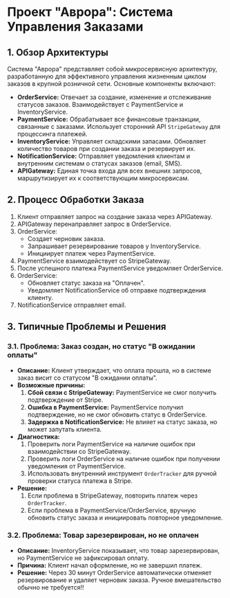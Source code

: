 # Проект "Аврора": Система Управления Заказами

## 1. Обзор Архитектуры

Система "Аврора" представляет собой микросервисную архитектуру, разработанную для эффективного управления жизненным циклом заказов в крупной розничной сети. Основные компоненты включают:

*   **OrderService:** Отвечает за создание, изменение и отслеживание статусов заказов. Взаимодействует с PaymentService и InventoryService.
*   **PaymentService:** Обрабатывает все финансовые транзакции, связанные с заказами. Использует сторонний API `StripeGateway` для процессинга платежей.
*   **InventoryService:** Управляет складскими запасами. Обновляет количество товаров при создании заказа и резервирует их.
*   **NotificationService:** Отправляет уведомления клиентам и внутренним системам о статусах заказов (email, SMS).
*   **APIGateway:** Единая точка входа для всех внешних запросов, маршрутизирует их к соответствующим микросервисам.

## 2. Процесс Обработки Заказа

1.  Клиент отправляет запрос на создание заказа через APIGateway.
2.  APIGateway перенаправляет запрос в OrderService.
3.  OrderService:
    *   Создает черновик заказа.
    *   Запрашивает резервирование товаров у InventoryService.
    *   Инициирует платеж через PaymentService.
4.  PaymentService взаимодействует со StripeGateway.
5.  После успешного платежа PaymentService уведомляет OrderService.
6.  OrderService:
    *   Обновляет статус заказа на "Оплачен".
    *   Уведомляет NotificationService об отправке подтверждения клиенту.
7.  NotificationService отправляет email.

## 3. Типичные Проблемы и Решения

### 3.1. Проблема: Заказ создан, но статус "В ожидании оплаты"

*   **Описание:** Клиент утверждает, что оплата прошла, но в системе заказ висит со статусом "В ожидании оплаты".
*   **Возможные причины:**
    1.  **Сбой связи с StripeGateway:** PaymentService не смог получить подтверждение от Stripe.
    2.  **Ошибка в PaymentService:** PaymentService получил подтверждение, но не смог обновить статус в OrderService.
    3.  **Задержка в NotificationService:** Не влияет на статус заказа, но может запутать клиента.
*   **Диагностика:**
    1.  Проверить логи PaymentService на наличие ошибок при взаимодействии со StripeGateway.
    2.  Проверить логи OrderService на наличие ошибок при получении уведомления от PaymentService.
    3.  Использовать внутренний инструмент `OrderTracker` для ручной проверки статуса платежа в Stripe.
*   **Решение:**
    1.  Если проблема в StripeGateway, повторить платеж через `OrderTracker`.
    2.  Если проблема в PaymentService/OrderService, вручную обновить статус заказа и инициировать повторное уведомление.

### 3.2. Проблема: Товар зарезервирован, но не оплачен

*   **Описание:** InventoryService показывает, что товар зарезервирован, но PaymentService не зафиксировал оплату.
*   **Причина:** Клиент начал оформление, но не завершил платеж.
*   **Решение:** Через 30 минут OrderService автоматически отменяет резервирование и удаляет черновик заказа. Ручное вмешательство обычно не требуется!!
